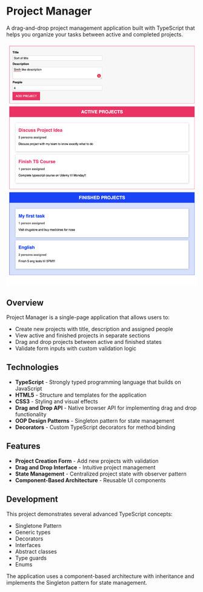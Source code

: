 # Project Manager

A drag-and-drop project management application built with TypeScript that helps you organize your tasks between active and completed projects.

![Project Manager Screenshot](example.png)

## Overview

Project Manager is a single-page application that allows users to:

- Create new projects with title, description and assigned people
- View active and finished projects in separate sections
- Drag and drop projects between active and finished states
- Validate form inputs with custom validation logic

## Technologies

- **TypeScript** - Strongly typed programming language that builds on JavaScript
- **HTML5** - Structure and templates for the application
- **CSS3** - Styling and visual effects
- **Drag and Drop API** - Native browser API for implementing drag and drop functionality
- **OOP Design Patterns** - Singleton pattern for state management
- **Decorators** - Custom TypeScript decorators for method binding

## Features

- **Project Creation Form** - Add new projects with validation
- **Drag and Drop Interface** - Intuitive project management
- **State Management** - Centralized project state with observer pattern
- **Component-Based Architecture** - Reusable UI components

## Development

This project demonstrates several advanced TypeScript concepts:

- Singletone Pattern
- Generic types
- Decorators
- Interfaces
- Abstract classes
- Type guards
- Enums

The application uses a component-based architecture with inheritance and implements the Singleton pattern for state management.
